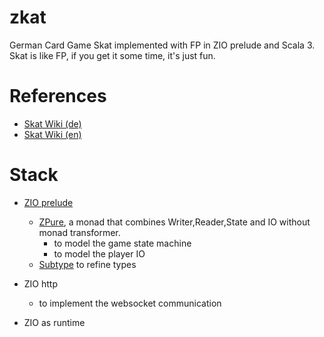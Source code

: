 # zkat
German Card Game Skat implemented with FP in ZIO prelude and Scala 3.
Skat is like FP, if you get it some time, it's just fun.

# References
- [Skat Wiki (de)](https://de.wikipedia.org/wiki/Skat#)
- [Skat Wiki (en)](https://en.wikipedia.org/wiki/Skat_(card_game))

# Stack
- [ZIO prelude](https://zio.github.io/zio-prelude)
  - [ZPure](https://zio.github.io/zio-prelude/docs/zpure), a monad that combines Writer,Reader,State and IO without monad transformer.
      - to model the game state machine
      - to model the player IO
  - [Subtype](https://zio.github.io/zio-prelude/docs/newtypes/#subtypes) to refine types

- ZIO http
  - to implement the websocket communication 

- ZIO as runtime
